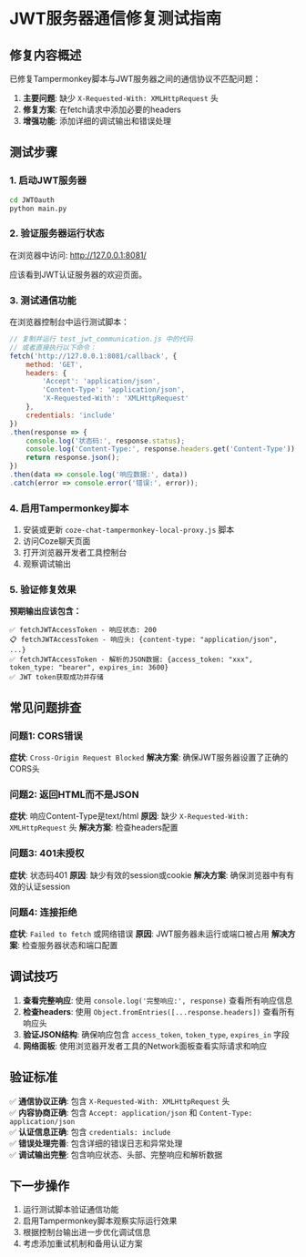 # JWT服务器通信修复测试指南

## 修复内容概述

已修复Tampermonkey脚本与JWT服务器之间的通信协议不匹配问题：

1. **主要问题**: 缺少 `X-Requested-With: XMLHttpRequest` 头
2. **修复方案**: 在fetch请求中添加必要的headers
3. **增强功能**: 添加详细的调试输出和错误处理

## 测试步骤

### 1. 启动JWT服务器

```bash
cd JWTOauth
python main.py
```

### 2. 验证服务器运行状态

在浏览器中访问: http://127.0.0.1:8081/

应该看到JWT认证服务器的欢迎页面。

### 3. 测试通信功能

在浏览器控制台中运行测试脚本：

```javascript
// 复制并运行 test_jwt_communication.js 中的代码
// 或者直接执行以下命令：
fetch('http://127.0.0.1:8081/callback', {
    method: 'GET',
    headers: {
        'Accept': 'application/json',
        'Content-Type': 'application/json',
        'X-Requested-With': 'XMLHttpRequest'
    },
    credentials: 'include'
})
.then(response => {
    console.log('状态码:', response.status);
    console.log('Content-Type:', response.headers.get('Content-Type'));
    return response.json();
})
.then(data => console.log('响应数据:', data))
.catch(error => console.error('错误:', error));
```

### 4. 启用Tampermonkey脚本

1. 安装或更新 `coze-chat-tampermonkey-local-proxy.js` 脚本
2. 访问Coze聊天页面
3. 打开浏览器开发者工具控制台
4. 观察调试输出

### 5. 验证修复效果

**预期输出应该包含：**

```
✅ fetchJWTAccessToken - 响应状态: 200
📋 fetchJWTAccessToken - 响应头: {content-type: "application/json", ...}
✅ fetchJWTAccessToken - 解析的JSON数据: {access_token: "xxx", token_type: "bearer", expires_in: 3600}
✅ JWT token获取成功并存储
```

## 常见问题排查

### 问题1: CORS错误
**症状**: `Cross-Origin Request Blocked`
**解决方案**: 确保JWT服务器设置了正确的CORS头

### 问题2: 返回HTML而不是JSON
**症状**: 响应Content-Type是text/html
**原因**: 缺少 `X-Requested-With: XMLHttpRequest` 头
**解决方案**: 检查headers配置

### 问题3: 401未授权
**症状**: 状态码401
**原因**: 缺少有效的session或cookie
**解决方案**: 确保浏览器中有有效的认证session

### 问题4: 连接拒绝
**症状**: `Failed to fetch` 或网络错误
**原因**: JWT服务器未运行或端口被占用
**解决方案**: 检查服务器状态和端口配置

## 调试技巧

1. **查看完整响应**: 使用 `console.log('完整响应:', response)` 查看所有响应信息
2. **检查headers**: 使用 `Object.fromEntries([...response.headers])` 查看所有响应头
3. **验证JSON结构**: 确保响应包含 `access_token`, `token_type`, `expires_in` 字段
4. **网络面板**: 使用浏览器开发者工具的Network面板查看实际请求和响应

## 验证标准

✅ **通信协议正确**: 包含 `X-Requested-With: XMLHttpRequest` 头  
✅ **内容协商正确**: 包含 `Accept: application/json` 和 `Content-Type: application/json`  
✅ **认证信息正确**: 包含 `credentials: include`  
✅ **错误处理完善**: 包含详细的错误日志和异常处理  
✅ **调试输出完整**: 包含响应状态、头部、完整响应和解析数据  

## 下一步操作

1. 运行测试脚本验证通信功能
2. 启用Tampermonkey脚本观察实际运行效果
3. 根据控制台输出进一步优化调试信息
4. 考虑添加重试机制和备用认证方案